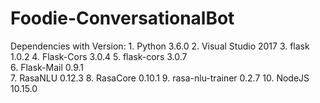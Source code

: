# Foodie-ConversationalBot
Dependencies with Version:
	1. Python 3.6.0
	2. Visual Studio 2017
	3. flask 1.0.2
	4. Flask-Cors 3.0.4
	5. flask-cors 3.0.7                   
	6. Flask-Mail 0.9.1          
	7. RasaNLU 0.12.3
	8. RasaCore 0.10.1
	9. rasa-nlu-trainer 0.2.7
	10. NodeJS 10.15.0